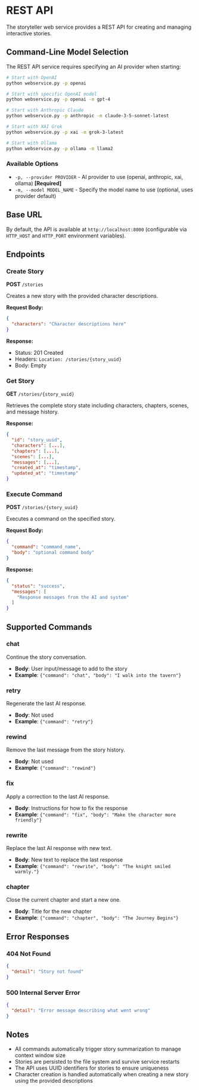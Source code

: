 # REST API

The storyteller web service provides a REST API for creating and managing interactive stories.

## Command-Line Model Selection

The REST API service requires specifying an AI provider when starting:

```bash
# Start with OpenAI
python webservice.py -p openai

# Start with specific OpenAI model
python webservice.py -p openai -m gpt-4

# Start with Anthropic Claude
python webservice.py -p anthropic -m claude-3-5-sonnet-latest

# Start with XAI Grok
python webservice.py -p xai -m grok-3-latest

# Start with Ollama
python webservice.py -p ollama -m llama2
```

### Available Options

- `-p, --provider PROVIDER` - AI provider to use (openai, anthropic, xai, ollama) **[Required]**
- `-m, --model MODEL_NAME` - Specify the model name to use (optional, uses provider default)

## Base URL

By default, the API is available at `http://localhost:8000` (configurable via `HTTP_HOST` and `HTTP_PORT` environment variables).

## Endpoints

### Create Story

**POST** `/stories`

Creates a new story with the provided character descriptions.

**Request Body:**
```json
{
  "characters": "Character descriptions here"
}
```

**Response:**
- Status: 201 Created
- Headers: `Location: /stories/{story_uuid}`
- Body: Empty

### Get Story

**GET** `/stories/{story_uuid}`

Retrieves the complete story state including characters, chapters, scenes, and message history.

**Response:**
```json
{
  "id": "story_uuid",
  "characters": [...],
  "chapters": [...],
  "scenes": [...],
  "messages": [...],
  "created_at": "timestamp",
  "updated_at": "timestamp"
}
```

### Execute Command

**POST** `/stories/{story_uuid}`

Executes a command on the specified story.

**Request Body:**
```json
{
  "command": "command_name",
  "body": "optional command body"
}
```

**Response:**
```json
{
  "status": "success",
  "messages": [
    "Response messages from the AI and system"
  ]
}
```

## Supported Commands

### chat
Continue the story conversation.
- **Body**: User input/message to add to the story
- **Example**: `{"command": "chat", "body": "I walk into the tavern"}`

### retry
Regenerate the last AI response.
- **Body**: Not used
- **Example**: `{"command": "retry"}`

### rewind
Remove the last message from the story history.
- **Body**: Not used
- **Example**: `{"command": "rewind"}`

### fix
Apply a correction to the last AI response.
- **Body**: Instructions for how to fix the response
- **Example**: `{"command": "fix", "body": "Make the character more friendly"}`

### rewrite
Replace the last AI response with new text.
- **Body**: New text to replace the last response
- **Example**: `{"command": "rewrite", "body": "The knight smiled warmly."}`

### chapter
Close the current chapter and start a new one.
- **Body**: Title for the new chapter
- **Example**: `{"command": "chapter", "body": "The Journey Begins"}`

## Error Responses

### 404 Not Found
```json
{
  "detail": "Story not found"
}
```

### 500 Internal Server Error
```json
{
  "detail": "Error message describing what went wrong"
}
```

## Notes

- All commands automatically trigger story summarization to manage context window size
- Stories are persisted to the file system and survive service restarts
- The API uses UUID identifiers for stories to ensure uniqueness
- Character creation is handled automatically when creating a new story using the provided descriptions